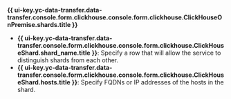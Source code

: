 **{{ ui-key.yc-data-transfer.data-transfer.console.form.clickhouse.console.form.clickhouse.ClickHouseOnPremise.shards.title }}**

* **{{ ui-key.yc-data-transfer.data-transfer.console.form.clickhouse.console.form.clickhouse.ClickHouseShard.shard_name.title }}**: Specify a row that will allow the service to distinguish shards from each other.
* **{{ ui-key.yc-data-transfer.data-transfer.console.form.clickhouse.console.form.clickhouse.ClickHouseShard.hosts.title }}**: Specify FQDNs or IP addresses of the hosts in the shard.
